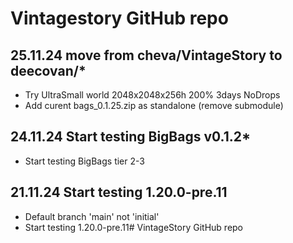 # Vintagestory GitHub repo 
## 25.11.24 move from cheva/VintageStory to deecovan/*
- Try UltraSmall world 2048x2048x256h 200% 3days NoDrops
- Add curent bags_0.1.25.zip as standalone (remove submodule)
## 24.11.24 Start testing BigBags v0.1.2*
- Start testing BigBags tier 2-3
## 21.11.24 Start testing 1.20.0-pre.11
- Default branch 'main' not 'initial'
- Start testing 1.20.0-pre.11# VintageStory GitHub repo 
